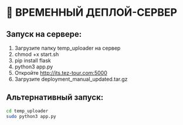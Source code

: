 # 🚀 ВРЕМЕННЫЙ ДЕПЛОЙ-СЕРВЕР 
 
## Запуск на сервере: 
 
1. Загрузите папку temp_uploader на сервер 
2. chmod +x start.sh 
3. pip install flask 
4. python3 app.py 
5. Откройте http://its.tez-tour.com:5000 
6. Загрузите deployment_manual_updated.tar.gz 
 
## Альтернативный запуск: 
 
```bash 
cd temp_uploader 
sudo python3 app.py 
``` 
